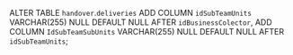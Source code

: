 ALTER TABLE `handover`.`deliveries`
ADD COLUMN `idSubTeamUnits` VARCHAR(255) NULL DEFAULT NULL AFTER `idBusinessColector`,
ADD COLUMN `IdSubTeamSubUnits` VARCHAR(255) NULL DEFAULT NULL AFTER `idSubTeamUnits`;

